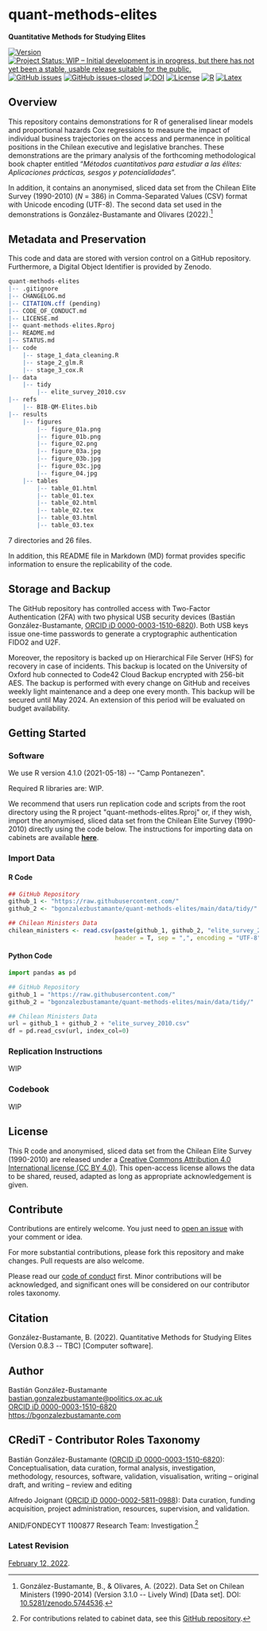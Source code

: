 # quant-methods-elites
**Quantitative Methods for Studying Elites**

[![Version](https://img.shields.io/badge/version-v0.8.3-blue.svg)](CHANGELOG.md) [![Project Status: WIP – Initial development is in progress, but there has not yet been a stable, usable release suitable for the public.](https://www.repostatus.org/badges/latest/wip.svg)](STATUS.md) [![GitHub issues](https://img.shields.io/github/issues/bgonzalezbustamante/quant-methods-elites.svg)](https://github.com/bgonzalezbustamante/quant-methods-elites/issues/) [![GitHub issues-closed](https://img.shields.io/github/issues-closed/bgonzalezbustamante/quant-methods-elites.svg)](https://github.com/bgonzalezbustamante/quant-methods-elites/issues?q=is%3Aissue+is%3Aclosed) [![DOI](https://img.shields.io/badge/DOI-TBC-blue)](CHANGELOG.md) [![License](https://img.shields.io/badge/license-CC--BY--4.0-black)](LICENSE.md) [![R](https://img.shields.io/badge/made%20with-R%20v4.1.0-1f425f.svg)](https://cran.r-project.org/) [![Latex](https://img.shields.io/badge/made%20with-LaTeX-1f425f.svg)](https://www.latex-project.org/)

## Overview

This repository contains demonstrations for R of generalised linear models and proportional hazards Cox regressions to measure the impact of individual business trajectories on the access and permanence in political positions in the Chilean executive and legislative branches. These demonstrations are the primary analysis of the forthcoming methodological book chapter entitled “*Métodos cuantitativos para estudiar a las élites: Aplicaciones prácticas, sesgos y potencialidades*”.

In addition, it contains an anonymised, sliced data set from the Chilean Elite Survey (1990-2010) (*N* = 386) in Comma-Separated Values (CSV) format with Unicode encoding (UTF-8). The second data set used in the demonstrations is González-Bustamante and Olivares (2022).[^1]

## Metadata and Preservation

This code and data are stored with version control on a GitHub repository. Furthermore, a Digital Object Identifier is provided by Zenodo.

``` r
quant-methods-elites
|-- .gitignore
|-- CHANGELOG.md
|-- CITATION.cff (pending)
|-- CODE_OF_CONDUCT.md
|-- LICENSE.md
|-- quant-methods-elites.Rproj
|-- README.md
|-- STATUS.md
|-- code
    |-- stage_1_data_cleaning.R
    |-- stage_2_glm.R
    |-- stage_3_cox.R
|-- data
    |-- tidy
        |-- elite_survey_2010.csv
|-- refs
    |-- BIB-QM-Elites.bib
|-- results
    |-- figures
        |-- figure_01a.png
        |-- figure_01b.png
        |-- figure_02.png
        |-- figure_03a.jpg
        |-- figure_03b.jpg
        |-- figure_03c.jpg
        |-- figure_04.jpg
    |-- tables
        |-- table_01.html
        |-- table_01.tex
        |-- table_02.html
        |-- table_02.tex
        |-- table_03.html
        |-- table_03.tex
```

7 directories and 26 files.

In addition, this README file in Markdown (MD) format provides specific information to ensure the replicability of the code.

## Storage and Backup

The GitHub repository has controlled access with Two-Factor Authentication (2FA) with two physical USB security devices (Bastián González-Bustamante, [ORCID iD 0000-0003-1510-6820](https://orcid.org/0000-0003-1510-6820)). Both USB keys issue one-time passwords to generate a cryptographic authentication FIDO2 and U2F.

Moreover, the repository is backed up on Hierarchical File Server (HFS) for recovery in case of incidents. This backup is located on the University of Oxford hub connected to Code42 Cloud Backup encrypted with 256-bit AES. The backup is performed with every change on GitHub and receives weekly light maintenance and a deep one every month. This backup will be secured until May 2024. An extension of this period will be evaluated on budget availability.

## Getting Started

### Software

We use R version 4.1.0 (2021-05-18) -- "Camp Pontanezen".

Required R libraries are: WIP.

We recommend that users run replication code and scripts from the root directory using the R project "quant-methods-elites.Rproj" or, if they wish, import the anonymised, sliced data set from the Chilean Elite Survey (1990-2010) directly using the code below. The instructions for importing data on cabinets are available [**here**](https://github.com/bgonzalezbustamante/chilean-ministers/).

### Import Data

#### R Code

``` r
## GitHub Repository
github_1 <- "https://raw.githubusercontent.com/"
github_2 <- "bgonzalezbustamante/quant-methods-elites/main/data/tidy/"

## Chilean Ministers Data
chilean_ministers <- read.csv(paste(github_1, github_2, "elite_survey_2010.csv", sep = ""),
                              header = T, sep = ",", encoding = "UTF-8")
```
#### Python Code

``` python
import pandas as pd

## GitHub Repository
github_1 = "https://raw.githubusercontent.com/"
github_2 = "bgonzalezbustamante/quant-methods-elites/main/data/tidy/"

## Chilean Ministers Data
url = github_1 + github_2 + "elite_survey_2010.csv"
df = pd.read_csv(url, index_col=0)
```

### Replication Instructions

WIP

### Codebook

WIP

## License

This R code and anonymised, sliced data set from the Chilean Elite Survey (1990-2010) are released under a [Creative Commons Attribution 4.0 International license (CC BY 4.0)](LICENSE.md). This open-access license allows the data to be shared, reused, adapted as long as appropriate acknowledgement is given.

## Contribute

Contributions are entirely welcome. You just need to [open an issue](https://github.com/bgonzalezbustamante/quant-methods-elites/issues/new) with your comment or idea.

For more substantial contributions, please fork this repository and make changes. Pull requests are also welcome.

Please read our [code of conduct](CODE_OF_CONDUCT.md) first. Minor contributions will be acknowledged, and significant ones will be considered on our contributor roles taxonomy.

## Citation

González-Bustamante, B. (2022). Quantitative Methods for Studying Elites (Version 0.8.3 -- TBC) [Computer software].

## Author

Bastián González-Bustamante \
bastian.gonzalezbustamante@politics.ox.ac.uk \
[ORCID iD 0000-0003-1510-6820](https://orcid.org/0000-0003-1510-6820) \
https://bgonzalezbustamante.com 

## CRediT - Contributor Roles Taxonomy

Bastián González-Bustamante ([ORCID iD 0000-0003-1510-6820](https://orcid.org/0000-0003-1510-6820)): Conceptualisation, data curation, formal analysis, investigation, methodology, resources, software, validation, visualisation, writing – original draft, and writing – review and editing

Alfredo Joignant ([ORCID iD 0000-0002-5811-0988](https://orcid.org/0000-0002-5811-0988)): Data curation, funding acquisition, project administration, resources, supervision, and validation.

ANID/FONDECYT 1100877 Research Team: Investigation.[^2]

### Latest Revision

[February 12, 2022](CHANGELOG.md).

[^1]: González-Bustamante, B., & Olivares, A. (2022). Data Set on Chilean Ministers (1990-2014) (Version 3.1.0 -- Lively Wind) [Data set]. DOI: [10.5281/zenodo.5744536](https://doi.org/10.5281/zenodo.5744536).
[^2]: For contributions related to cabinet data, see this [GitHub repository](https://github.com/bgonzalezbustamante/chilean-ministers/).
